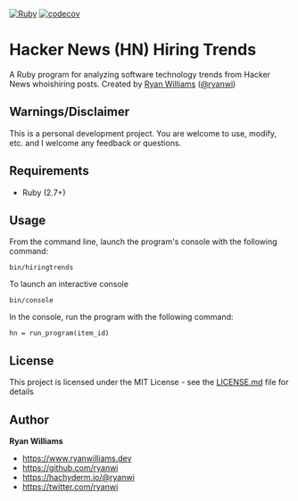 [![Ruby](https://github.com/ryanwi/hiringtrends/actions/workflows/ruby.yml/badge.svg)](https://github.com/ryanwi/hiringtrends/actions/workflows/ruby.yml)
[![codecov](https://codecov.io/github/ryanwi/hiringtrends/graph/badge.svg?token=NrwAqEaIwm)](https://codecov.io/github/ryanwi/hiringtrends)

# Hacker News (HN) Hiring Trends

A Ruby program for analyzing software technology trends from Hacker News whoishiring posts.
Created by <a href="https://www.ryanwilliams.dev">Ryan Williams</a>
(<a href="https://twitter.com/ryanwi">@ryanwi</a>)

## Warnings/Disclaimer

This is a personal development project.  You are welcome to use, modify, etc. and I welcome any feedback or questions.

## Requirements

  * Ruby (2.7+)

## Usage

From the command line, launch the program's console with the following command:

```
bin/hiringtrends
```

To launch an interactive console

```
bin/console
```

In the console, run the program with the following command:

```
hn = run_program(item_id)
```

## License

This project is licensed under the MIT License - see the [LICENSE.md](LICENSE.md) file for details

## Author

**Ryan Williams**

- <https://www.ryanwilliams.dev>
- <https://github.com/ryanwi>
- <https://hachyderm.io/@ryanwi>
- <https://twitter.com/ryanwi>
